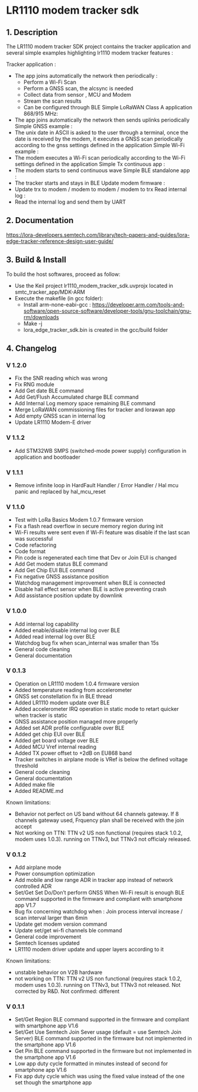 # LR1110 modem tracker sdk

## 1. Description

The LR1110 modem tracker SDK project contains the tracker application and several simple examples highlighting lr1110 modem tracker features :

Tracker application :
-	The app joins automatically the network then periodically :
	- Perform a Wi-Fi Scan
	- Perform a GNSS scan, the alcsync is needed
	- Collect data from sensor , MCU and Modem
	- Stream the scan results	
	- Can be configured through BLE
Simple LoRaWAN Class A application 868/915 MHz:
-	The app joins automatically the network then sends uplinks periodically
Simple GNSS example :
-	The unix date in ASCII is asked to the user through a terminal, once the date is received by the modem, it executes a GNSS scan periodically according to the gnss settings defined in the application
Simple Wi-Fi example :
-	The modem executes a Wi-Fi scan periodically according to the Wi-Fi settings defined in the application
Simple Tx continuous app :
-	The modem starts to send continuous wave
Simple BLE standalone app :
-	The tracker starts and stays in BLE
Update modem firmware :
-	Update trx to modem / modem to modem / modem to trx
Read internal log :
-	Read the internal log and send them by UART

## 2. Documentation

https://lora-developers.semtech.com/library/tech-papers-and-guides/lora-edge-tracker-reference-design-user-guide/

## 3. Build & Install

To build the host softwares, proceed as follow:

-	Use the Keil project lr1110_modem_tracker_sdk.uvprojx located in smtc_tracker_app/MDK-ARM
-	Execute the makefile (in gcc folder):
	- Install arm-none-eabi-gcc : https://developer.arm.com/tools-and-software/open-source-software/developer-tools/gnu-toolchain/gnu-rm/downloads
	- Make -j
	- lora_edge_tracker_sdk.bin is created in the gcc/build folder

## 4. Changelog

### V 1.2.0 ###

-	Fix the SNR reading which was wrong
-	Fix RNG module
-	Add Get date BLE command
-	Add Get/Flush Accumulated charge BLE command
-	Add Internal Log memory space remaining BLE command
-	Merge LoRaWAN commissioning files for tracker and lorawan app
-	Add empty GNSS scan in internal log
-	Update LR1110 Modem-E driver

### V 1.1.2 ###

-	Add STM32WB SMPS (switched-mode power supply) configuration in application and bootloader

### V 1.1.1 ###

-	Remove infinite loop in HardFault Handler / Error Handler / Hal mcu panic and replaced by hal_mcu_reset

### V 1.1.0 ###

-	Test with LoRa Basics Modem 1.0.7 firmware version
-	Fix a flash read overflow in secure memory region during init
-	Wi-Fi results were sent even if Wi-Fi feature was disable if the last scan was successful 
- 	Code refactoring
- 	Code format
-	Pin code is regenerated each time that Dev or Join EUI is changed
-	Add Get modem status BLE command
-	Add Get Chip EUI BLE command
-	Fix negative GNSS assistance position
-	Watchdog management improvement when BLE is connected
-	Disable hall effect sensor when BLE is active preventing crash
-	Add assistance position update by downlink

### V 1.0.0 ###

- 	Add internal log capability
-	Added enable/disable internal log over BLE
-	Added read internal log over BLE
-	Watchdog bug fix when scan_internal was smaller than 15s 
-	General code cleaning
-	General documentation

### V 0.1.3 ###

- 	Operation on LR1110 modem 1.0.4 firmware version
-	Added temperature reading from accelerometer
-	GNSS set constellation fix in BLE thread
-	Added LR1110 modem update over BLE
-	Added accelerometer IRQ operation in static mode to retart quicker when tracker is static
-	GNSS assistance position managed more properly
-	Added set ADR profile configurable over BLE
-	Added get chip EUI over BLE
-	Added get board voltage over BLE
-	Added MCU Vref internal reading
-	Added TX power offset to +2dB on EU868 band 
-	Tracker switches in airplane mode is VRef is below the defined voltage threshold
-	General code cleaning
-	General documentation
-	Added make file
-	Added README.md 

Known limitations:

-	Behavior not perfect on US band without 64 channels gateway. If 8 channels gateway used, Frquency plan shall be received with the join accept
-	Not working on TTN: TTN v2 US non functional (requires stack 1.0.2, modem uses 1.0.3). running on TTNv3, but TTNv3 not officialy released. 

### V 0.1.2 ###

-	Add airplane mode
-	Power consumption optimization
-	Add mobile and low range ADR in tracker app instead of network controlled ADR
-	Set/Get Set Do/Don’t perform GNSS When Wi-Fi result is enough BLE command supported in the firmware and compliant with smartphone app V1.7
-	Bug fix concerning watchdog when : Join process interval increase / scan interval larger than 6min
-	Update get modem version command
-	Update set/get wi-fi channels ble command
-	General code improvement
-	Semtech licenses updated
-	LR1110 modem driver update and upper layers according to it

Known limitations:

-	unstable behavior on V2B hardware
-	not working on TTN: TTN v2 US non functional (requires stack 1.0.2, modem uses 1.0.3). running on TTNv3, but TTNv3 not released. Not corrected by R&D. Not confirmed: different

### V 0.1.1 ###

-	Set/Get Region BLE command supported in the firmware and compliant with smartphone app V1.6
-	Set/Get Use Semtech Join Sever usage (default = use Semtech Join Server) BLE command supported in the firmware but not implemented in the smartphone app V1.6
-	Get Pin BLE command supported in the firmware but not implemented in the smartphone app V1.6
-	Low app duty cycle formatted in minutes instead of second for smartphone app V1.6
-	Fix app duty cycle which was using the fixed value instead of the one set though the smartphone app
